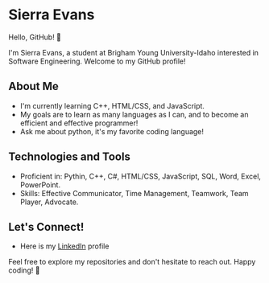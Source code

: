 # Sierra Evans

Hello, GitHub! 👋

I'm Sierra Evans, a student at Brigham Young University-Idaho interested in Software Engineering. Welcome to my GitHub profile!

## About Me

- I'm currently learning C++, HTML/CSS, and JavaScript.
- My goals are to learn as many languages as I can, and to become an efficient and effective programmer!
- Ask me about python, it's my favorite coding language!

## Technologies and Tools

- Proficient in: Pythin, C++, C#, HTML/CSS, JavaScript, SQL, Word, Excel, PowerPoint.
- Skills: Effective Communicator, Time Management, Teamwork, Team Player, Advocate.

## Let's Connect!

- Here is my [LinkedIn](https://www.linkedin.com/in/sierra-evans-1a9bb4293/) profile

Feel free to explore my repositories and don't hesitate to reach out. Happy coding! 🚀
